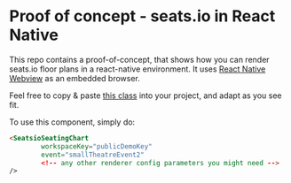 # Proof of concept - seats.io in React Native

This repo contains a proof-of-concept, that shows how you can render seats.io floor plans in a react-native environment. It uses [React Native Webview](https://github.com/react-native-webview/react-native-webview) as an embedded browser.  

Feel free to copy & paste [this class](./SeatsioSeatingChart.js) into your project, and adapt as you see fit. 

To use this component, simply do:

```html
<SeatsioSeatingChart
        workspaceKey="publicDemoKey"
        event="smallTheatreEvent2"
        <!-- any other renderer config parameters you might need -->
/>
```
